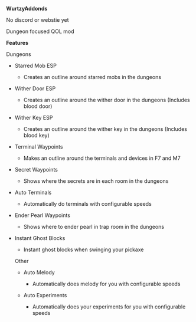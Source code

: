 **WurtzyAddonds**

No discord or webstie yet

Dungeon focused QOL mod

**Features**

Dungeons
- Starred Mob ESP
  - Creates an outline around starred mobs in the dungeons
  
- Wither Door ESP
  - Creates an outline around the wither door in the dungeons (Includes blood door)
 
- Wither Key ESP
  - Creates an outline around the wither key in the dungeons (Includes blood key)
  
- Terminal Waypoints
  - Makes an outline around the terminals and devices in F7 and M7
    
- Secret Waypoints
  - Shows where the secrets are in each room in the dungeons
    
- Auto Terminals
  - Automatically do terminals with configurable speeds
    
- Ender Pearl Waypoints
  - Shows where to ender pearl in trap room in the dungeons
    
- Instant Ghost Blocks
  - Instant ghost blocks when swinging your pickaxe
 
  Other
  - Auto Melody
    - Automatically does melody for you with configurable speeds

  - Auto Experiments
    - Automatically does your experiments for you with configurable speeds
